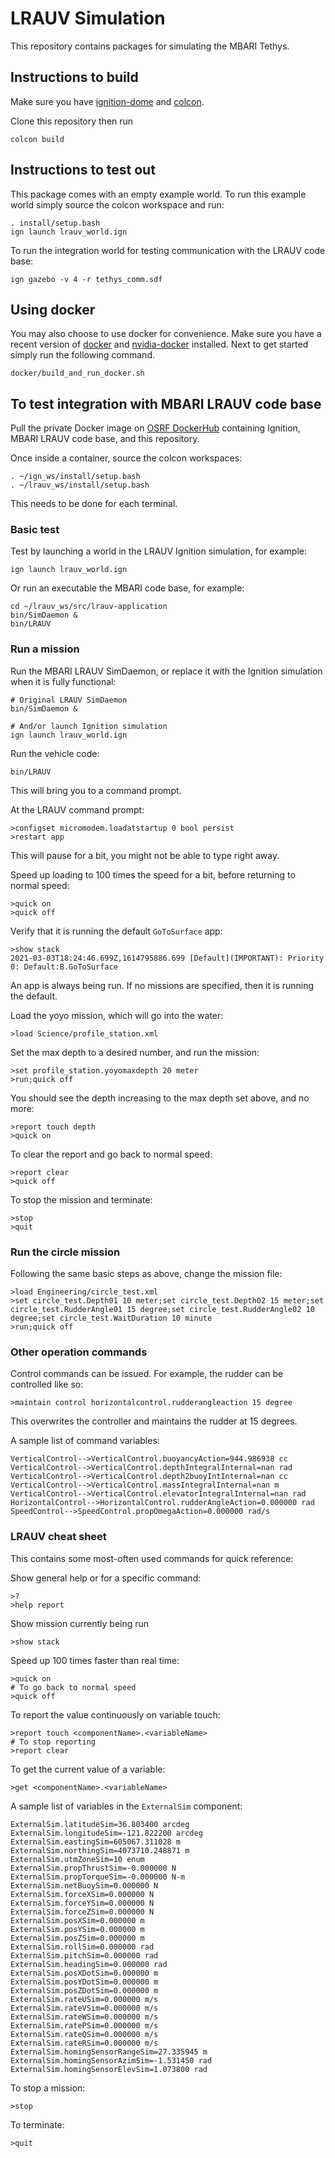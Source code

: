 # LRAUV Simulation

This repository contains packages for simulating the MBARI Tethys.

## Instructions to build

Make sure you have [ignition-dome](https://ignitionrobotics.org/docs/dome) and
[colcon](https://colcon.readthedocs.io/en/released/). 

Clone this repository then run
```
colcon build
```

## Instructions to test out

This package comes with an empty example world. To run this example world simply
source the colcon workspace and run:
```
. install/setup.bash
ign launch lrauv_world.ign
```

To run the integration world for testing communication with the LRAUV code base:
```
ign gazebo -v 4 -r tethys_comm.sdf
```

## Using docker

You may also choose to use docker for convenience. Make sure you have 
a recent version of [docker](https://docs.docker.com/) and 
[nvidia-docker](https://docs.nvidia.com/datacenter/cloud-native/container-toolkit/install-guide.html#docker)
installed. Next to get started simply run the following command.
```
docker/build_and_run_docker.sh
```

## To test integration with MBARI LRAUV code base

Pull the private Docker image on [OSRF DockerHub](https://hub.docker.com/u/osrf)
containing Ignition, MBARI LRAUV code base, and this repository.

Once inside a container, source the colcon workspaces:
```
. ~/ign_ws/install/setup.bash
. ~/lrauv_ws/install/setup.bash
```
This needs to be done for each terminal.

### Basic test

Test by launching a world in the LRAUV Ignition simulation, for example:
```
ign launch lrauv_world.ign
```

Or run an executable the MBARI code base, for example:
```
cd ~/lrauv_ws/src/lrauv-application
bin/SimDaemon &
bin/LRAUV
```

### Run a mission

Run the MBARI LRAUV SimDaemon, or replace it with the Ignition simulation when
it is fully functional:
```
# Original LRAUV SimDaemon
bin/SimDaemon &

# And/or launch Ignition simulation
ign launch lrauv_world.ign
```

Run the vehicle code:
```
bin/LRAUV
```
This will bring you to a command prompt.

At the LRAUV command prompt:
```
>configset micromodem.loadatstartup 0 bool persist
>restart app
```
This will pause for a bit, you might not be able to type right away.

Speed up loading to 100 times the speed for a bit, before returning to normal
speed:
```
>quick on
>quick off
```

Verify that it is running the default `GoToSurface` app:
```
>show stack
2021-03-03T18:24:46.699Z,1614795886.699 [Default](IMPORTANT): Priority 0: Default:B.GoToSurface
```
An app is always being run.
If no missions are specified, then it is running the default.

Load the yoyo mission, which will go into the water:
```
>load Science/profile_station.xml
```

Set the max depth to a desired number, and run the mission:
```
>set profile_station.yoyomaxdepth 20 meter
>run;quick off
```

You should see the depth increasing to the max depth set above, and no more:
```
>report touch depth
>quick on
```

To clear the report and go back to normal speed:
```
>report clear
>quick off
```

To stop the mission and terminate:
```
>stop
>quit
```

### Run the circle mission

Following the same basic steps as above, change the mission file:
```
>load Engineering/circle_test.xml
>set circle_test.Depth01 10 meter;set circle_test.Depth02 15 meter;set circle_test.RudderAngle01 15 degree;set circle_test.RudderAngle02 10 degree;set circle_test.WaitDuration 10 minute
>run;quick off
```

### Other operation commands

Control commands can be issued.
For example, the rudder can be controlled like so:
```
>maintain control horizontalcontrol.rudderangleaction 15 degree
```
This overwrites the controller and maintains the rudder at 15 degrees.

A sample list of command variables:
```
VerticalControl-->VerticalControl.buoyancyAction=944.986938 cc
VerticalControl-->VerticalControl.depthIntegralInternal=nan rad
VerticalControl-->VerticalControl.depth2buoyIntInternal=nan cc
VerticalControl-->VerticalControl.massIntegralInternal=nan m
VerticalControl-->VerticalControl.elevatorIntegralInternal=nan rad
HorizontalControl-->HorizontalControl.rudderAngleAction=0.000000 rad
SpeedControl-->SpeedControl.propOmegaAction=0.000000 rad/s
```

### LRAUV cheat sheet

This contains some most-often used commands for quick reference:

Show general help or for a specific command:
```
>?
>help report
```

Show mission currently being run
```
>show stack
```

Speed up 100 times faster than real time:
```
>quick on
# To go back to normal speed
>quick off
```

To report the value continuously on variable touch:
```
>report touch <componentName>.<variableName>
# To stop reporting
>report clear
```

To get the current value of a variable:
```
>get <componentName>.<variableName>
```

A sample list of variables in the `ExternalSim` component:
```
ExternalSim.latitudeSim=36.803400 arcdeg
ExternalSim.longitudeSim=-121.822200 arcdeg
ExternalSim.eastingSim=605067.311028 m
ExternalSim.northingSim=4073710.248871 m
ExternalSim.utmZoneSim=10 enum
ExternalSim.propThrustSim=-0.000000 N
ExternalSim.propTorqueSim=-0.000000 N-m
ExternalSim.netBuoySim=0.000000 N
ExternalSim.forceXSim=0.000000 N
ExternalSim.forceYSim=0.000000 N
ExternalSim.forceZSim=0.000000 N
ExternalSim.posXSim=0.000000 m
ExternalSim.posYSim=0.000000 m
ExternalSim.posZSim=0.000000 m
ExternalSim.rollSim=0.000000 rad
ExternalSim.pitchSim=0.000000 rad
ExternalSim.headingSim=0.000000 rad
ExternalSim.posXDotSim=0.000000 m
ExternalSim.posYDotSim=0.000000 m
ExternalSim.posZDotSim=0.000000 m
ExternalSim.rateUSim=0.000000 m/s
ExternalSim.rateVSim=0.000000 m/s
ExternalSim.rateWSim=0.000000 m/s
ExternalSim.ratePSim=0.000000 m/s
ExternalSim.rateQSim=0.000000 m/s
ExternalSim.rateRSim=0.000000 m/s
ExternalSim.homingSensorRangeSim=27.335945 m
ExternalSim.homingSensorAzimSim=-1.531450 rad
ExternalSim.homingSensorElevSim=1.073800 rad
```

To stop a mission:
```
>stop
```

To terminate:
```
>quit
```
